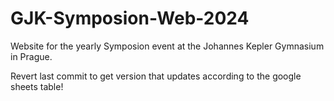 # GJK-Symposion-Web-2024

Website for the yearly Symposion event at the Johannes Kepler Gymnasium in Prague.

Revert last commit to get version that updates according to the google sheets table!
